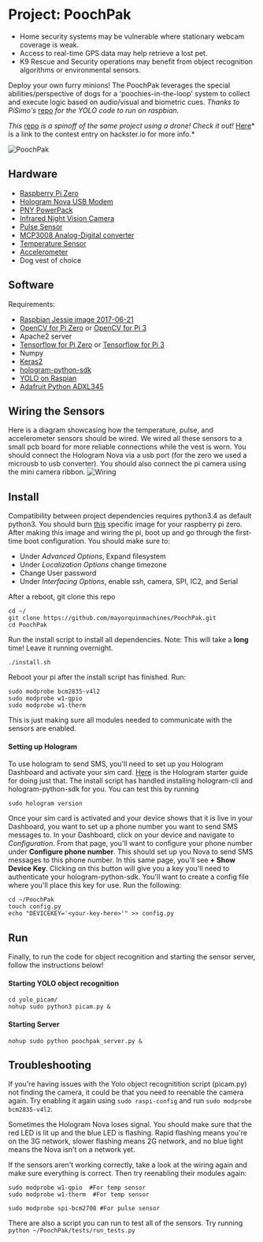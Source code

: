 # Project: PoochPak 

* Home security systems may be vulnerable where stationary webcam coverage is weak.
* Access to real-time GPS data may help retrieve a lost pet.
* K9 Rescue and Security operations may benefit from object recognition algorithms or environmental sensors.

Deploy your own furry minions! The PoochPak leverages the special abilities/perspective of dogs for a 'poochies-in-the-loop' system to collect and execute logic based on audio/visual and biometric cues.
*Thanks to PiSimo's* [repo](https://github.com/PiSimo/PiCamNN) *for the YOLO code to run on raspbian.*

*This* [repo](https://github.com/smellslikeml/cell_pwn_drone) *is a spinoff of the same project using a drone! Check it
out!*
[Here](https://www.hackster.io/man-sbestfriend-sbesthack/poochpak-mobile-information-gathering-and-security-system-a79c58)* is a link to the contest entry on hackster.io for more info.*


![PoochPak](poochpak_walking.gif?raw=true "Pooch")

## Hardware
* [Raspberry Pi Zero](https://www.amazon.com/Raspberry-Starter-Power-Supply-Premium/dp/B0748MBFTS/ref=sr_1_5?s=electronics&ie=UTF8&qid=1515127853&sr=1-5&keywords=raspberry+pi+zero)
* [Hologram Nova USB Modem](https://hologram.io/nova/)
* [PNY PowerPack](https://www.amazon.com/gp/product/B00L9BU8Y2/ref=oh_aui_detailpage_o09_s00?ie=UTF8&psc=1)
* [Infrared Night Vision Camera](https://www.amazon.com/gp/product/B0759GYR51/ref=oh_aui_detailpage_o00_s00?ie=UTF8&psc=1)
* [Pulse Sensor](https://www.adafruit.com/product/1093)
* [MCP3008 Analog-Digital converter](https://www.adafruit.com/product/856)
* [Temperature Sensor](https://www.adafruit.com/product/374)
* [Accelerometer](https://www.adafruit.com/product/1231)
* Dog vest of choice


## Software
Requirements:
- [Raspbian Jessie image 2017-06-21](http://downloads.raspberrypi.org/raspbian/images/raspbian-2017-06-23/2017-06-21-raspbian-jessie.zip)
- [OpenCV for Pi Zero](https://www.pyimagesearch.com/2015/12/14/installing-opencv-on-your-raspberry-pi-zero/) or [OpenCV for Pi 3](https://www.pyimagesearch.com/2017/09/04/raspbian-stretch-install-opencv-3-python-on-your-raspberry-pi/)
- Apache2 server
- [Tensorflow for Pi Zero](https://petewarden.com/2017/08/20/cross-compiling-tensorflow-for-the-raspberry-pi/) or [Tensorflow for Pi 3](https://github.com/samjabrahams/tensorflow-on-raspberry-pi)
- Numpy
- [Keras2](https://nikhilraghava.wordpress.com/2017/08/05/installing-keras-on-raspberry-pi-3/)
- [hologram-python-sdk](https://github.com/hologram-io/hologram-python)
- [YOLO on Raspian](https://github.com/PiSimo/PiCamNN)
- [Adafruit Python ADXL345](https://github.com/adafruit/Adafruit_Python_ADXL345)

## Wiring the Sensors
Here is a diagram showcasing how the temperature, pulse, and accelerometer sensors should be wired. We wired all these
sensors to a small pcb board for more reliable connections while the vest is worn. You should connect the Hologram Nova
via a usb port (for the zero we used a microusb to usb converter). You should also connect the pi camera using the mini
camera ribbon. 
![Wiring](http://mayorquinmachines.ai/images/poochpak_bb.png)

## Install
Compatibility between project dependencies requires python3.4 as default python3. You should burn
[this](http://downloads.raspberrypi.org/raspbian/images/raspbian-2017-06-23/2017-06-21-raspbian-jessie.zip) specific
image for your raspberry pi zero. 
After making this image and wiring the pi, boot up and go through the first-time boot configuration.
You should make sure to: 
* Under *Advanced Options*, Expand filesystem
* Under *Localization Options* change timezone 
* Change User password
* Under *Interfacing Options*, enable ssh, camera, SPI, IC2, and Serial

After a reboot, git clone this repo
```
cd ~/
git clone https://github.com/mayorquinmachines/PoochPak.git
cd PoochPak
```
Run the install script to install all dependencies. Note: This will take a **long** time! Leave it running overnight.
```
./install.sh
```
Reboot your pi after the install script has finished. Run:
```
sudo modprobe bcm2835-v4l2
sudo modprobe w1-gpio
sudo modprobe w1-therm
```
This is just making sure all modules needed to communicate with the sensors are enabled.


#### Setting up Hologram
To use hologram to send SMS, you'll need to set up you Hologram Dashboard and activate your sim card.
[Here](https://www.hackster.io/hologram/hologram-python-sdk-sending-data-45f305) is the Hologram starter guide for doing
just that. The install script has handled installing hologram-cli and hologram-python-sdk for you. You can test this
by running
```
sudo hologram version
```
Once your sim card is activated and your device shows that it is live in your Dashboard, you want to set up a phone
number you want to send SMS messages to. In your Dashboard, click on your device and navigate to *Configuration*. From
that page, you'll want to configure your phone number under **Configure phone number**. This should set up you Nova to
send SMS messages to this phone number. In this same page, you'll see **+ Show Device Key**. Clicking on this button
will give you a key you'll need to authenticate your hologram-python-sdk. You'll want to create a config file where 
you'll place this key for use. Run the following:
```
cd ~/PoochPak
touch config.py
echo "DEVICEKEY='<your-key-here>'" >> config.py
```

## Run
Finally, to run the code for object recognition and starting the sensor server, follow the instructions below!

#### Starting YOLO object recognition
``` 
cd yolo_picam/
nohup sudo python3 picam.py &
```

#### Starting Server
``` 
nohup sudo python poochpak_server.py &
```

## Troubleshooting
If you're having issues with the Yolo object recognitition script (picam.py) not finding the camera, it could be that
you need to reenable the camera again. Try enabling it again using ```sudo raspi-config``` and run ```sudo modprobe
bcm2835-v4l2```. 

Sometimes the Hologram Nova loses signal. You should make sure that the red LED is lit up and the blue LED is flashing.
Rapid flashing means you're on the 3G network, slower flashing means 2G network, and no blue light means the Nova isn't
on a network yet.

If the sensors aren't working correctly, take a look at the wiring again and make sure everything is correct. Then try
reenabling their modules again:
```
sudo modprobe w1-gpio  #For temp sensor
sudo modprobe w1-therm  #For temp sensor

sudo modprobe spi-bcm2708 #For pulse sensor
```
There are also a script you can run to test all of the sensors. Try running ``` python ~/PoochPak/tests/run_tests.py```

